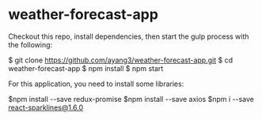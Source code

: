 # weather-forecast-app

Checkout this repo, install dependencies, then start the gulp process with the following:

$ git clone https://github.com/ayang3/weather-forecast-app.git
$ cd weather-forecast-app
$ npm install
$ npm start

For this application, you need to install some libraries:

$npm install --save redux-promise
$npm install --save axios
$npm i --save react-sparklines@1.6.0
